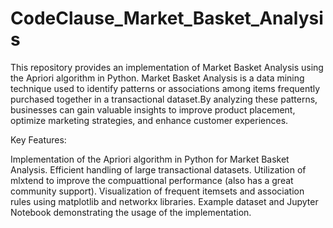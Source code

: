 # CodeClause_Market_Basket_Analysis
This repository provides an implementation of Market Basket Analysis using the Apriori algorithm in Python. Market Basket Analysis is a data mining technique used to identify patterns or associations among items frequently purchased together in a transactional dataset.By analyzing these patterns, businesses can gain valuable insights to improve product placement, optimize marketing strategies, and enhance customer experiences.

Key Features:

Implementation of the Apriori algorithm in Python for Market Basket Analysis.
Efficient handling of large transactional datasets.
Utilization of mlxtend to improve the compuattional performance (also has a great community support).
Visualization of frequent itemsets and association rules using matplotlib and networkx libraries.
Example dataset and Jupyter Notebook demonstrating the usage of the implementation.
